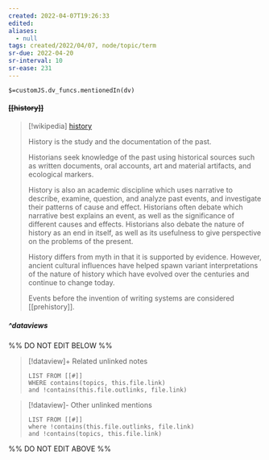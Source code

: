 ```yaml
---
created: 2022-04-07T19:26:33 
edited: 
aliases:
  - null
tags: created/2022/04/07, node/topic/term
sr-due: 2022-04-20
sr-interval: 10
sr-ease: 231
---
```

`$=customJS.dv_funcs.mentionedIn(dv)`

#### <s class="topic-title">[[history]]</s>

> [!wikipedia] [history](https://en.wikipedia.org/wiki/History)
> 
> History is the study and the documentation of the past. 
> 
> Historians seek knowledge of the past using historical sources such as written documents, oral accounts, art and material artifacts, and ecological markers.
> 
> History is also an academic discipline which uses narrative to describe, examine, question, and analyze past events, and investigate their patterns of cause and effect. Historians  often debate which narrative best explains an event, as well as the significance of different causes and effects. Historians also debate the nature of history as an end in itself, as well as its usefulness to give perspective on the problems of the present.
> 
> History differs from myth in that it is supported by evidence. However, ancient cultural influences have helped spawn variant interpretations of the nature of history which have evolved over the centuries and continue to change today.
> 
> Events before the invention of writing systems are considered [[prehistory]]. 
> 



##### ^dataviews

%% DO NOT EDIT BELOW %%
> [!dataview]+ Related unlinked notes
> ```dataview
> LIST FROM [[#]]
> WHERE contains(topics, this.file.link)
> and !contains(this.file.outlinks, file.link)
> ```
 
> [!dataview]- Other unlinked mentions
> ```dataview
> LIST FROM [[#]]
> where !contains(this.file.outlinks, file.link)
> and !contains(topics, this.file.link)
> ```

%% DO NOT EDIT ABOVE %%
